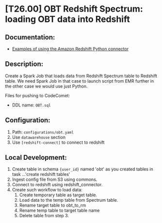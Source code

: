 # [T26.00] OBT Redshift Spectrum: loading OBT data into Redshift

## Documentation:

- [Examples of using the Amazon Redshift Python connector](https://docs.aws.amazon.com/redshift/latest/mgmt/python-connect-examples.html)

## Description:

Create a Spark Job that loads data from Redshift Spectrum table to Redshift table. We need Spark Job in that case to launch script from EMR further in the other case we would use just Python.

Files for pushing to CodeComet:

- DDL name: `OBT.sql`

## Configuration:

1. Path: `configurations/obt.yaml`
2. Use `datawarehouse` section
3. Use `[redshift-connect]` to connect to redshift

## Local Development:

1. Create table in schema `{user_id}` named 'obt' as you created tables in task ...'create redshift tables'
2. Ingest config file from S3 using commons.
3. Connect to redshift using redshift_connector.
4. Create such workflow to load data:
   1. Create temporary table as target table.
   2. Load data to the temp table from Spectrum table.
   3. Rename target table to obt_to_rm
   4. Rename temp table to target table name
   5. Delete table from step 3.